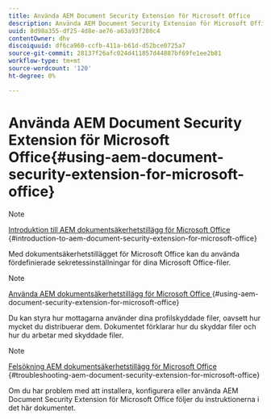 ```yaml
---
title: Använda AEM Document Security Extension för Microsoft Office
description: Använda AEM Document Security Extension för Microsoft Office
uuid: 8d98a355-df25-4d8e-ae76-a63a93f280c4
contentOwner: dhv
discoiquuid: df6ca960-ccfb-411a-b61d-d52bce0725a7
source-git-commit: 28137f26afc024d411857d44887bf69fe1ee2b81
workflow-type: tm+mt
source-wordcount: '120'
ht-degree: 0%

---
```



# Använda AEM Document Security Extension för Microsoft Office{#using-aem-document-security-extension-for-microsoft-office}

>[!NOTE]
>
>[Introduktion till AEM dokumentsäkerhetstillägg för Microsoft Office ](../document-security-extension-microsoft-office.md) {#introduction-to-aem-document-security-extension-for-microsoft-office}
>
>Med dokumentsäkerhetstillägget för Microsoft Office kan du använda fördefinierade sekretessinställningar för dina Microsoft Office-filer.

>[!NOTE]
>
>[Använda AEM dokumentsäkerhetstillägg för Microsoft Office ](../using-aem-document-security-extension.md) {#using-aem-document-security-extension-for-microsoft-office}
>
>Du kan styra hur mottagarna använder dina profilskyddade filer, oavsett hur mycket du distribuerar dem. Dokumentet förklarar hur du skyddar filer och hur du arbetar med skyddade filer.

>[!NOTE]
>
>[Felsökning AEM dokumentsäkerhetstillägg för Microsoft Office ](../troubleshooting-document-security-extension.md) {#troubleshooting-aem-document-security-extension-for-microsoft-office}
>
>Om du har problem med att installera, konfigurera eller använda AEM Document Security Extension för Microsoft Office följer du instruktionerna i det här dokumentet.

